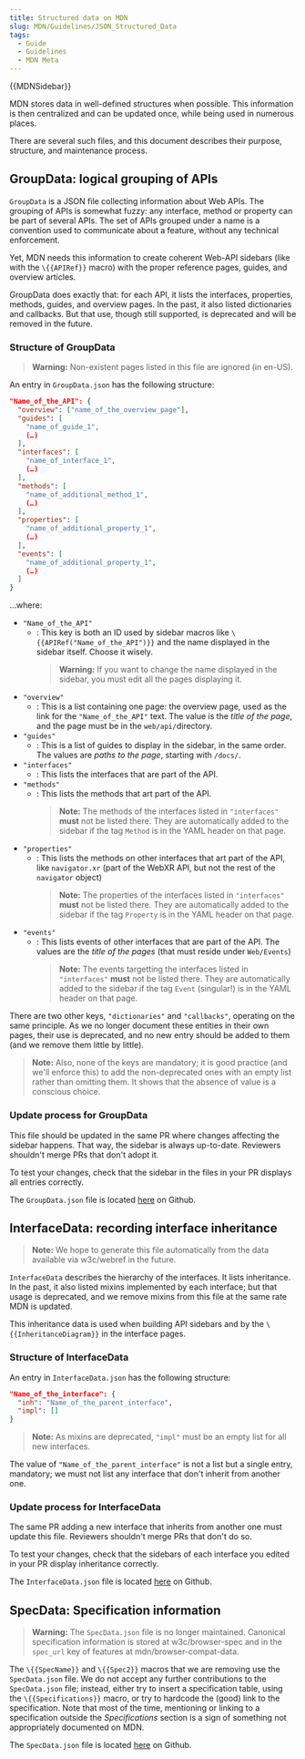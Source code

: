 ```yaml
---
title: Structured data on MDN
slug: MDN/Guidelines/JSON_Structured_Data
tags:
  - Guide
  - Guidelines
  - MDN Meta
---
```

{{MDNSidebar}}

MDN stores data in well-defined structures when possible. This information is then centralized and can be updated once, while being used in numerous places.

There are several such files, and this document describes their purpose, structure, and maintenance process.

## GroupData: logical grouping of APIs

`GroupData` is a JSON file collecting information about Web APIs. The grouping of APIs is somewhat fuzzy: any interface, method or property can be part of several APIs. The set of APIs grouped under a name is a convention used to communicate about a feature, without any technical enforcement.

Yet, MDN needs this information to create coherent Web-API sidebars (like with the `\{{APIRef}}` macro) with the proper reference pages, guides, and overview articles.

GroupData does exactly that: for each API, it lists the interfaces, properties, methods, guides, and overview pages. In the past, it also listed dictionaries and callbacks. But that use, though still supported, is deprecated and will be removed in the future.

### Structure of GroupData

> **Warning:** Non-existent pages listed in this file are ignored (in en-US).

An entry in `GroupData.json` has the following structure:

```json
"Name_of_the_API": {
  "overview": ["name_of_the_overview_page"],
  "guides": [
    "name_of_guide_1",
    (…)
  ],
  "interfaces": [
    "name_of_interface_1",
    (…)
  ],
  "methods": [
    "name_of_additional_method_1",
    (…)
  ],
  "properties": [
    "name_of_additional_property_1",
    (…)
  ],
  "events": [
    "name_of_additional_property_1",
    (…)
  ]
}
```

…where:

* `"Name_of_the_API"`
  * : This key is both an ID used by sidebar macros like `\{{APIRef("Name_of_the_API")}}` and the name displayed in the sidebar itself. Choose it wisely.
    > **Warning:** If you want to change the name displayed in the sidebar, you must edit all the pages displaying it.
* `"overview"`
  * : This is a list containing one page: the overview page, used as the link for the `"Name_of_the_API"` text. The value is the _title of the page_, and the page must be in the `web/api/`directory.
* `"guides"`
  * : This is a list of guides to display in the sidebar, in the same order. The values are _paths to the page_, starting with `/docs/`.
* `"interfaces"`
  * : This lists the interfaces that are part of the API.
* `"methods"`
  * : This lists the methods that art part of the API.
    > **Note:** The methods of the interfaces listed in `"interfaces"` **must** not be listed there. They are automatically added to the sidebar if the tag `Method` is in the YAML header on that page.
* `"properties"`
  * : This lists the methods on other interfaces that art part of the API, like `navigator.xr` (part of the WebXR API, but not the rest of the `navigator` object)
    > **Note:** The properties of the interfaces listed in `"interfaces"` **must** not be listed there. They are automatically added to the sidebar if the tag `Property` is in the YAML header on that page.
* `"events"`
  * : This lists events of other interfaces that are part of the API. The values are the _title of the pages_ (that must reside under `Web/Events`)
    > **Note:** The events targetting the interfaces listed in `"interfaces"` **must** not be listed there. They are automatically added to the sidebar if the tag `Event` (singular!) is in the YAML header on that page.

There are two other keys, `"dictionaries"` and `"callbacks"`, operating on the same principle. As we no longer document these entities in their own pages, their use is deprecated, and no new entry should be added to them (and we remove them little by little).

> **Note:** Also, none of the keys are mandatory; it is good practice (and we'll enforce this) to add the non-deprecated ones with an empty list rather than omitting them. It shows that the absence of value is a conscious choice.

### Update process for GroupData

This file should be updated in the same PR where changes affecting the sidebar happens. That way, the sidebar is always up-to-date. Reviewers shouldn't merge PRs that don't adopt it.

To test your changes, check that the sidebar in the files in your PR displays all entries correctly.

The `GroupData.json` file is located [here](https://github.com/mdn/content/tree/main/files/jsondata/GroupData.json) on Github.

## InterfaceData: recording interface inheritance

> **Note:** We hope to generate this file automatically from the data available via w3c/webref in the future.

`InterfaceData` describes the hierarchy of the interfaces. It lists inheritance. In the past, it also listed mixins implemented by each interface; but that usage is deprecated, and we remove mixins from this file at the same rate MDN is updated.

This inheritance data is used when building API sidebars and by the `\{{InheritanceDiagram}}` in the interface pages.

### Structure of InterfaceData

An entry in `InterfaceData.json` has the following structure:

```json
"Name_of_the_interface": {
  "inh": "Name_of_the_parent_interface",
  "impl": []
}
```

> **Note:** As mixins are deprecated, `"impl"` must be an empty list for all new interfaces.

The value of `"Name_of_the_parent_interface"` is not a list but a single entry, mandatory; we must not list any interface that don't inherit from another one.

### Update process for InterfaceData

The same PR adding a new interface that inherits from another one must update this file. Reviewers shouldn't merge PRs that don't do so.

To test your changes, check that the sidebars of each interface you edited in your PR display inheritance correctly.

The `InterfaceData.json` file is located [here](https://github.com/mdn/content/tree/main/files/jsondata/InterfaceData.json) on Github.

## SpecData: Specification information

> **Warning:** The `SpecData.json` file is no longer maintained. Canonical specification information is stored at w3c/browser-spec and in the `spec_url` key of features at mdn/browser-compat-data.

The `\{{SpecName}}` and `\{{Spec2}}` macros that we are removing use the `SpecData.json` file. We do not accept any further contributions to the `SpecData.json` file; instead, either try to insert a specification table, using the `\{{Specifications}}` macro, or try to hardcode the (good) link to the specification. Note that most of the time, mentioning or linking to a specification outside the _Specifications_ section is a sign of something not appropriately documented on MDN.

The `SpecData.json` file is located [here](https://github.com/mdn/content/tree/main/files/jsondata/SpecData.json) on Github.
